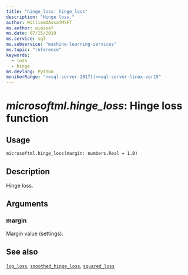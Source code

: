```yaml
---
title: "hinge_loss: hinge_loss"
description: "Hinge loss."
author: WilliamDAssafMSFT
ms.author: wiassaf
ms.date: 07/15/2019
ms.service: sql
ms.subservice: "machine-learning-services"
ms.topic: "reference"
keywords:
  - loss
  - hinge
ms.devlang: Python
monikerRange: ">=sql-server-2017||>=sql-server-linux-ver15"
---
```

# *microsoftml.hinge_loss*: Hinge loss function





## Usage



```
microsoftml.hinge_loss(margin: numbers.Real = 1.0)
```





## Description

Hinge loss.


## Arguments


### margin

Margin value (settings).


## See also

[`log_loss`](log-loss.md),
[`smoothed_hinge_loss`](smoothed-hinge-loss.md),
[`squared_loss`](squared-loss.md)
